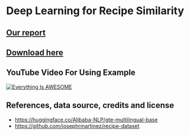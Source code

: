 # Deep Learning for Recipe Similarity

## [Our report](https://github.com/ithamarSpitz/recipe-proj/blob/main/DeepLearningforRecipeSimilarityReport.docx)

## [Download here](https://drive.google.com/file/d/1n9Wa6DRbx3ssIfIJZHhNqlo_viLs4Ut4/view?usp=sharing)

## YouTube Video For Using Example
[![Everything Is AWESOME](https://img.youtube.com/vi/ujC34WyIu_A/0.jpg)](https://www.youtube.com/watch?v=ujC34WyIu_A "Everything Is AWESOME")

## References, data source, credits and license

 - https://huggingface.co/Alibaba-NLP/gte-multilingual-base
 - https://github.com/josephrmartinez/recipe-dataset
